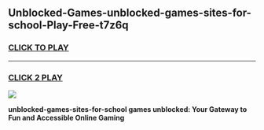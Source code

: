 
## Unblocked-Games-unblocked-games-sites-for-school-Play-Free-t7z6q
<h3>
<a href="https://premium76.site?title=unblocked-games-sites-for-school&ref=20M">CLICK TO PLAY</a></h3>
<hr>

<h3>
<a href="https://premium76.site?title=unblocked-games-sites-for-school&ref=20M">CLICK 2 PLAY</a>
  
</h3>

<a href="https://premium76.site?title=unblocked-games-sites-for-school&ref=19M"><img src="https://clearcache.store/games.png"></a>


**unblocked-games-sites-for-school games unblocked: Your Gateway to Fun and Accessible Online Gaming**
